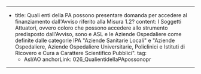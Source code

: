 ---
  - title: Quali enti della PA possono presentare domanda per accedere al finanziamento dall'Avviso riferito alla Misura 1.2?
    content: I Soggetti Attuatori, ovvero coloro che possono accedere allo strumento predisposto dall'Avviso, sono e ASL e le Aziende Ospedaliere come definite dalle categorie IPA "Aziende Sanitarie Locali" e "Aziende Ospedaliere, Aziende Ospedaliere Universitarie, Policlinici e Istituti di Ricovero e Cura a Carattere Scientifico Pubblici".
    tag:
      - Asl/AO
    anchorLink: 026_QualientidellaPApossonopr
---